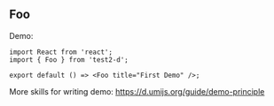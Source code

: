 ## Foo

Demo:

```tsx
import React from 'react';
import { Foo } from 'test2-d';

export default () => <Foo title="First Demo" />;
```

More skills for writing demo: https://d.umijs.org/guide/demo-principle
